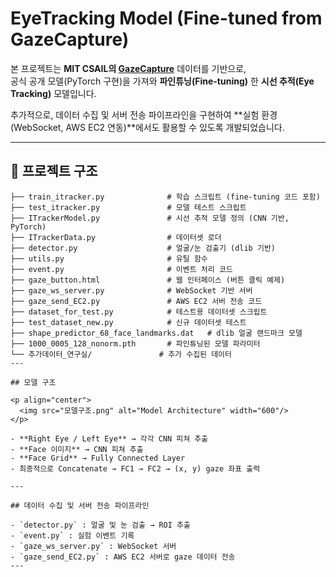 # EyeTracking Model (Fine-tuned from GazeCapture)

본 프로젝트는 **MIT CSAIL의 [GazeCapture](https://github.com/CSAILVision/GazeCapture)** 데이터를 기반으로,  
공식 공개 모델(PyTorch 구현)을 가져와 **파인튜닝(Fine-tuning)** 한 **시선 추적(Eye Tracking)** 모델입니다.  

추가적으로, 데이터 수집 및 서버 전송 파이프라인을 구현하여 **실험 환경(WebSocket, AWS EC2 연동)**에서도 활용할 수 있도록 개발되었습니다.  

---

## 📂 프로젝트 구조

```text
├── train_itracker.py              # 학습 스크립트 (fine-tuning 코드 포함)
├── test_itracker.py               # 모델 테스트 스크립트
├── ITrackerModel.py               # 시선 추적 모델 정의 (CNN 기반, PyTorch)
├── ITrackerData.py                # 데이터셋 로더
├── detector.py                    # 얼굴/눈 검출기 (dlib 기반)
├── utils.py                       # 유틸 함수
├── event.py                       # 이벤트 처리 코드
├── gaze_button.html               # 웹 인터페이스 (버튼 클릭 예제)
├── gaze_ws_server.py              # WebSocket 기반 서버
├── gaze_send_EC2.py               # AWS EC2 서버 전송 코드
├── dataset_for_test.py            # 테스트용 데이터셋 스크립트
├── test_dataset_new.py            # 신규 데이터셋 테스트
├── shape_predictor_68_face_landmarks.dat   # dlib 얼굴 랜드마크 모델
├── 1000_0005_128_nonorm.pth       # 파인튜닝된 모델 파라미터
└── 추가데이터_연구실/               # 추가 수집된 데이터
---

## 모델 구조

<p align="center">
  <img src="모델구조.png" alt="Model Architecture" width="600"/>
</p>

- **Right Eye / Left Eye** → 각각 CNN 피쳐 추출  
- **Face 이미지** → CNN 피쳐 추출  
- **Face Grid** → Fully Connected Layer  
- 최종적으로 Concatenate → FC1 → FC2 → (x, y) gaze 좌표 출력  

---

## 데이터 수집 및 서버 전송 파이프라인

- `detector.py` : 얼굴 및 눈 검출 → ROI 추출  
- `event.py` : 실험 이벤트 기록  
- `gaze_ws_server.py` : WebSocket 서버  
- `gaze_send_EC2.py` : AWS EC2 서버로 gaze 데이터 전송  
---



